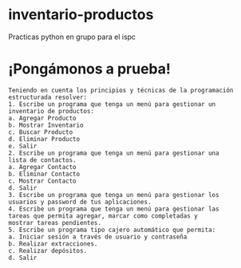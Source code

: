 # inventario-productos 
   Practicas python en grupo para el ispc

# ¡Pongámonos a prueba!
    Teniendo en cuenta los principios y técnicas de la programación
    estructurada resolver:
    1. Escribe un programa que tenga un menú para gestionar un
    inventario de productos:
    a. Agregar Producto
    b. Mostrar Inventario
    c. Buscar Producto
    d. Eliminar Producto
    e. Salir
    2. Escribe un programa que tenga un menú para gestionar una
    lista de contactos.
    a. Agregar Contacto
    b. Eliminar Contacto
    c. Mostrar Contacto
    d. Salir
    3. Escribe un programa que tenga un menú para gestionar los
    usuarios y password de tus aplicaciones.
    4. Escribe un programa que tenga un menú para gestionar las
    tareas que permita agregar, marcar como completadas y
    mostrar tareas pendientes.
    5. Escribe un programa tipo cajero automático que permita:
    a. Iniciar sesión a través de usuario y contraseña
    b. Realizar extracciones.
    c. Realizar depósitos.
    d. Salir
